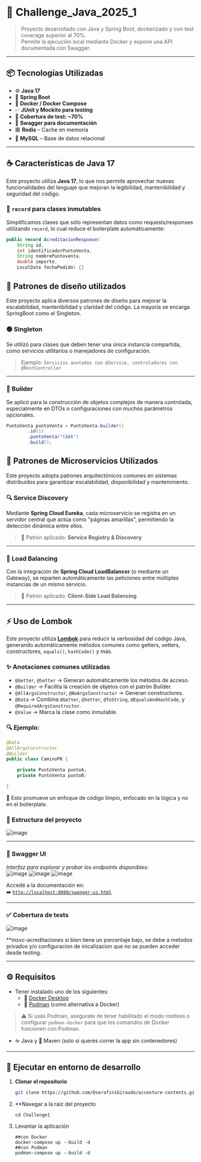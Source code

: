 # 🧠 Challenge_Java_2025_1

> Proyecto desarrollado con Java y Spring Boot, dockerizado y con test coverage superior al 70%.  
> Permite la ejecución local mediante Docker y expone una API documentada con Swagger.

---

## 📦 Tecnologías Utilizadas

- ⚙️ **Java 17**
- 🌱 **Spring Boot**
- 🐳 **Docker / Docker Compose**
- ✅ **JUnit y Mockito para testing**
- 🧪 **Cobertura de test: ~70%**
- 🧾 **Swagger para documentación**
- 🟥 **Redis** – Cache en memoria
- 🐬 **MySQL** – Base de datos relacional
---

## ☕️ Características de Java 17

Este proyecto utiliza **Java 17**, lo que nos permite aprovechar nuevas funcionalidades del lenguaje que mejoran la legibilidad, mantenibilidad y seguridad del código.

### 🔹 `record` para clases inmutables

Simplificamos clases que sólo representan datos como requests/responses utilizando `record`, lo cual reduce el boilerplate automáticamente:

```java
public record AcreditacionResponse(
    String id,
    int identificadorPuntoVenta,
    String nombrePuntoventa,
    double importe,
    LocalDate fechaPedido) {}
```
## 🧩 Patrones de diseño utilizados

Este proyecto aplica diversos patrones de diseño para mejorar la escalabilidad, mantenibilidad y claridad del código. La mayoría se encarga SpringBoot como el Singleton.

### 🟢 Singleton
Se utilizó para clases que deben tener una única instancia compartida, como servicios utilitarios o manejadores de configuración.

> Ejemplo: `Servicios anotados con @Service, controladores con @RestController`

---

### 🧱 Builder
Se aplicó para la construcción de objetos complejos de manera controlada, especialmente en DTOs o configuraciones con muchos parámetros opcionales.

```java
PuntoVenta puntoVenta = PuntoVenta.builder()
        .id(1)
        .puntoVenta("CABA")
        .build();
```

## 🧱 Patrones de Microservicios Utilizados

Este proyecto adopta patrones arquitectónicos comunes en sistemas distribuidos para garantizar escalabilidad, disponibilidad y mantenimiento.

### 🔍 Service Discovery
Mediante **Spring Cloud Eureka**, cada microservicio se registra en un servidor central que actúa como "páginas amarillas", permitiendo la detección dinámica entre ellos.

> 📌 Patrón aplicado: **Service Registry & Discovery**

---

### 🧭 Load Balancing
Con la integración de **Spring Cloud LoadBalancer** (o mediante un Gateway), se reparten automáticamente las peticiones entre múltiples instancias de un mismo servicio.

> 📌 Patrón aplicado: **Client-Side Load Balancing**

---


## ⚡ Uso de Lombok

Este proyecto utiliza [**Lombok**](https://projectlombok.org/) para reducir la verbosidad del código Java, generando automáticamente métodos comunes como getters, setters, constructores, `equals()`, `hashCode()` y más.

### ✨ Anotaciones comunes utilizadas

- `@Getter`, `@Setter` → Generan automáticamente los métodos de acceso.
- `@Builder` → Facilita la creación de objetos con el patrón Builder.
- `@AllArgsConstructor`, `@NoArgsConstructor` → Generan constructores.
- `@Data` → Combina `@Getter`, `@Setter`, `@ToString`, `@EqualsAndHashCode`, y `@RequiredArgsConstructor`.
- `@Value` → Marca la clase como inmutable.

### 🔍 Ejemplo:

```java
@Data
@AllArgsConstructor
@Builder
public class CaminoPK {

    private PuntoVenta puntoA;
    private PuntoVenta puntoB;

}
```

🧼 Esto promueve un enfoque de código limpio, enfocado en la lógica y no en el boilerplate.

### 📂 Estructura del proyecto

![image](https://github.com/user-attachments/assets/1dc52c8e-eedd-4829-ac07-fb7654c318c0)
 
---

### 📘 Swagger UI

_Interfaz para explorar y probar los endpoints disponibles:_  
![image](https://github.com/user-attachments/assets/c4e2aa5f-b839-49bc-8535-f722cec4930a)
![image](https://github.com/user-attachments/assets/0cb33a1c-5896-4139-82bf-2c68d9731a44)
![image](https://github.com/user-attachments/assets/b3354ab7-14f8-4892-95d1-879d8faa947d)


Accedé a la documentación en:  
➡️ [`http://localhost:8080/swagger-ui.html`](http://localhost:8080/swagger-ui.html)

---

### ✅ Cobertura de tests

![image](https://github.com/user-attachments/assets/adc47106-5ce5-40ec-9ae6-d5d5ceba3759)

**msvc-acreditaciones si bien tiene un porcentaje bajo, se debe a metodos privados y/o configuracion de inicalizacion que no se pueden acceder desde testing.

---

## ⚙️ Requisitos

- Tener instalado uno de los siguientes:
  - 🐳 [Docker Desktop](https://www.docker.com/products/docker-desktop/)
  - 🧪 [Podman](https://podman.io/) (como alternativa a Docker)
  
> ⚠️ Si usás Podman, asegurate de tener habilitado el modo rootless o configurar `podman-docker` para que los comandos de Docker funcionen con Podman.

- ☕ Java y 🧰 Maven (solo si querés correr la app sin contenedores)

---

## 🚀 Ejecutar en entorno de desarrollo

1. **Clonar el repositorio**

   ```bash
   git clone https://github.com/DserafiniGiraudo/accenture-contents.git
   ```
2. **Navegar a la raiz del proyecto
   ```
   cd Challenge1
   ```
3. Levantar la aplicación
   ```
   ##con Docker
   docker-compose up --build -d
   ##con Podman
   podman-compose up --build -d
   ```
